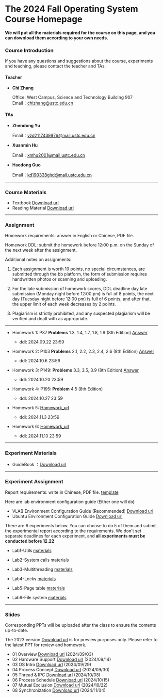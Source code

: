 #      The 2024 Fall Operating System Course Homepage

**We will put all the materials required for the course on this page, and you can download them according to your own needs.**

### Course Introduction

If you have any questions and suggestions about the course, experiments and teaching, please contact the teacher and TAs.

#### Teacher

- **Chi Zhang**  

  Office:  West Campus, Science and Technology Building 907   
  Email：chizhang@ustc.edu.cn

#### TAs

- **Zhendong Yu**  

  Email：yzd2117439876@mail.ustc.edu.cn 

- **Xuanmin Hu** 

  Email：xmhu2001@mail.ustc.edu.cn

* **Haodong Guo**

  Email：kd190338ghd@mail.ustc.edu.cn

***

### Course Materials


* Textbook  [Download url](https://rec.ustc.edu.cn/share/1b551cd0-68d2-11ef-aea3-0f111aebecd4) 
* Reading Material  [Download url](https://rec.ustc.edu.cn/share/0469be90-68d2-11ef-bfa1-59482ddc3661) 

***

### Assignment

Homework requirements: answer in English or Chinese, PDF file.

Homework DDL: submit the homework before 12:00 p.m. on the Sunday of the next week after the assignment. 

Additional notes on assignments:

1. Each assignment is worth 10 points, no special circumstances, are submitted through the bb platform, the form of submission requires handwritten photos or scanning and uploading.

2. For the late submission of homework scores, DDL deadline day late submission (Monday night before 12:00 pm) is full of 8 points, the next day (Tuesday night before 12:00 pm) is full of 6 points, and after that, the upper limit of each week decreases by 2 points.

3. Plagiarism is strictly prohibited, and any suspected plagiarism will be verified and dealt with as appropriate.

***

* Homework  1: P37 **Problems** 1.3, 1.4, 1.7, 1.8, 1.9 (8th Edition) [Answer](https://rec.ustc.edu.cn/share/5f538a60-96a5-11ef-8c8a-afc7dea834c5)

  - ddl: 2024.09.22 23:59

* Homework  2: P103 **Problems** 2.1, 2.2, 2.3, 2.4, 2.6 (8th Edition) [Answer](https://rec.ustc.edu.cn/share/ab249a30-96a5-11ef-abf3-9900d446f800)

  - ddl: 2024.10.6 23:59

* Homework 3: P149: **Problems** 3.3, 3.5, 3.9 (8th Edition) [Answer](https://rec.ustc.edu.cn/share/59969210-99e6-11ef-9ce6-f304fbcb303c)

  - ddl: 2024.10.20 23:59

* Homework 4: P195: **Problem** 4.5 (8th Edition) 

  - ddl: 2024.10.27 23:59

* Homework 5: [Homework_url](https://rec.ustc.edu.cn/share/51cfbfe0-9147-11ef-801c-d109a171345a)

  - ddl: 2024.11.3 23:59

* Homework 6: [Homework_url](https://rec.ustc.edu.cn/share/840ddbf0-9a73-11ef-b9c1-4502d0c07bec)

  - ddl: 2024.11.10 23:59
***

### Experiment Materials

* GuideBook ：[Download url](https://rec.ustc.edu.cn/share/9c609a20-6869-11ef-80f4-f368e5e06e8a) 

***

### Experiment Assignment

Report requirements: write in Chinese, PDF file. [template](https://rec.ustc.edu.cn/share/e47f4bb0-6869-11ef-b9f8-71c18dfa3bfd) 

Here are lab environment configuration guide (Either one will do)

- VLAB Environment Configuration Guide (Recommended) [Download url](https://rec.ustc.edu.cn/share/0a6b3a40-686a-11ef-8116-6d617f7673dd) 
- Ubuntu Environment Configuration Guide [Download url](https://rec.ustc.edu.cn/share/40a1dde0-686a-11ef-86e0-0bd2ac0358ab) 

There are 6 experiments below. You can choose to do 5 of them and submit the experimental report according to the requirements. We don't set separate deadlines for each experiment, and **all experiments must be conducted before 12.22**

* Lab1-Utils [materials](https://rec.ustc.edu.cn/share/98c7c5f0-8eab-11ef-b6fc-291c4ce705b7)

* Lab2-System calls [materials](https://rec.ustc.edu.cn/share/336d8960-8eac-11ef-a13e-b33e83930c39)

* Lab3-Multithreading [materials](https://rec.ustc.edu.cn/share/40a897d0-8eac-11ef-aa84-cf07f56ed78b)

* Lab4-Locks [materials](https://rec.ustc.edu.cn/share/4d543b90-8eac-11ef-81a7-cd9dd33e2509)

* Lab5-Page table [materials](https://rec.ustc.edu.cn/share/6db14460-8eac-11ef-a26f-e3f5bc22d058)

* Lab6-File system [materials](https://rec.ustc.edu.cn/share/9a0caae0-8eac-11ef-9a21-5ff86a86f07f)

***

### Slides

Corresponding PPTs will be uploaded after the class to ensure the contents up-to-date.

The 2023 version [Download url](https://rec.ustc.edu.cn/share/56d24140-68d3-11ef-8280-c5ca51c1f51b) is for preview purposes only. Please refer to the latest PPT for review and homework.

* 01 Overview [Download url](https://rec.ustc.edu.cn/share/444adc60-69c2-11ef-9fea-27a3ae96004d) (2024/09/03)
* 02 Hardware Support [Download url](https://rec.ustc.edu.cn/share/43fad910-72a7-11ef-82de-b3b8021b457f) (2024/09/14)
* 03 OS Intro [Download url](https://rec.ustc.edu.cn/share/a73cbd60-7e27-11ef-96b7-ffd6959dcaa3) (2024/09/29)
* 04 Process Concept [Download url](https://rec.ustc.edu.cn/share/cf5a50f0-7ef6-11ef-9ed6-657f1e8ded50) (2024/09/30)
* 05 Thread & IPC [Download url](https://rec.ustc.edu.cn/share/1255a7a0-8608-11ef-a0b8-0fb0fd5d8626) (2024/10/08)
* 06 Process Schedule [Download url](https://rec.ustc.edu.cn/share/75b21580-8b03-11ef-b02d-1f0c4731a786) (2024/10/15)
* 07 Mutual Exclusion [Download url](https://rec.ustc.edu.cn/share/4eaa9c50-903d-11ef-a227-25bb5ca4bca7) (2024/10/22)
* 08 Synchronization [Download url](https://rec.ustc.edu.cn/share/08d9c8f0-9a73-11ef-a319-715a354aa830) (2024/11/04)
